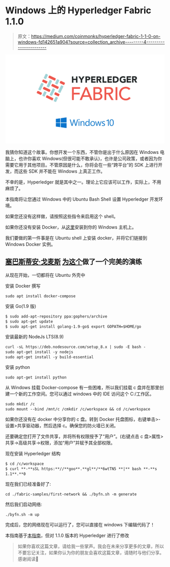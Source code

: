# Windows 上的 Hyperledger Fabric 1.1.0

> 原文：<https://medium.com/coinmonks/hyperledger-fabric-1-1-0-on-windows-fd142651a904?source=collection_archive---------4----------------------->

![](img/1f2d892f457bb5eae9a011796a49dfa8.png)

我猜你知道这个故事。你想开发一个东西，不管你是出于什么原因在 Windows 电脑上，也许你喜欢 Windows(但很可能不敢承认)，也许是公司政策，或者因为你需要它用于其他项目。不管原因是什么，你将会在一些“跨平台”的 SDK 上进行开发，而这些 SDK 并不能在 Windows 上真正工作。

不幸的是，Hyperledger 就是其中之一。理论上它应该可以工作，实际上，不用麻烦了。

本指南将让您通过 Windows 中的 Ubuntu Bash Shell 设置 Hyperledger 开发环境。

如果您还没有这样做，请按照这些指令来启用这个 shell。

如果你还没有安装 Docker，从[这里](https://www.docker.com/docker-windows)安装到你的 Windows 主机上。

我们要做的第一件事是在 Ubuntu shell 上安装 docker，并将它们链接到 Windows Docker 实例。

## [塞巴斯蒂安·戈麦斯](https://medium.com/u/6f41b7faa0f2?source=post_page-----fd142651a904--------------------------------) [为这个](/@sebagomez/installing-the-docker-client-on-ubuntus-windows-subsystem-for-linux-612b392a44c4)做了一个完美的演练

从现在开始，一切都将在 Ubuntu 外壳中

安装 Docker 撰写

```
sudo apt install docker-compose
```

安装 Go(1.9 版)

```
$ sudo add-apt-repository ppa:gophers/archive
$ sudo apt-get update
$ sudo apt-get install golang-1.9-go$ export GOPATH=$HOME/go
```

安装最新的 NodeJs LTS(8.9)

```
curl -sL https://deb.nodesource.com/setup_8.x | sudo -E bash -
sudo apt-get install -y nodejs
sudo apt-get install -y build-essential
```

安装 python

```
sudo apt-get install python
```

从 Windows 挂载 Docker-compose 有一些困难，所以我们挂载 c 盘并在那里创建一个新的工作空间。您可以通过 windows 中的 IDE 访问这个 C:/工作区。

```
sudo mkdir /c
sudo mount --bind /mnt/c /cmkdir /c/workspace && cd /c/workspace
```

如果你还没有在 docker 中分享你的 c 盘。转到 Docker 托盘图标，右键单击>-设置>共享驱动器，然后选择 c。确保您的防火墙已关闭。

还要确定您打开了文件共享，并将所有权限授予了“用户”。(右键点击 c 盘>属性>共享->高级共享->权限，添加“用户”并赋予其全部权限。

现在安装 Hyperledger 结构

```
$ cd /c/workspace
$ curl **-**sSL https:**//**goo**.**gl**/**6wtTN5 **|** bash **-**s 1.1**.**0
```

现在我们已经准备好了:

```
cd ./fabric-samples/first-network && ./byfn.sh -m generate
```

然后我们启动网络:

```
./byfn.sh -m up
```

完成后，您的网络现在可以运行了，您可以直接在 windows 下编辑代码了！

本指南基于[本指南](/cochain/hyperledger-fabric-on-windows-10-26723116c636)，但对 1.1.0 版本的 Hyperledger 进行了修改

> 如果你喜欢这篇文章，请给我一些掌声。我会在未来分享更多的文章，所以不要忘记关注，如果你认为你的朋友会喜欢这篇文章，请随时与他们分享。感谢阅读👐